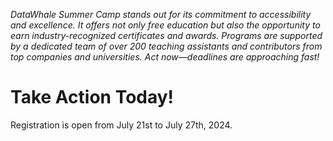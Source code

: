 *DataWhale Summer Camp stands out for its commitment to accessibility and excellence. It offers not only free education but also the opportunity to earn industry-recognized certificates and awards. Programs are supported by a dedicated team of over 200 teaching assistants and contributors from top companies and universities. Act now—deadlines are approaching fast!*

# Take Action Today!
 Registration is open from July 21st to July 27th, 2024.
